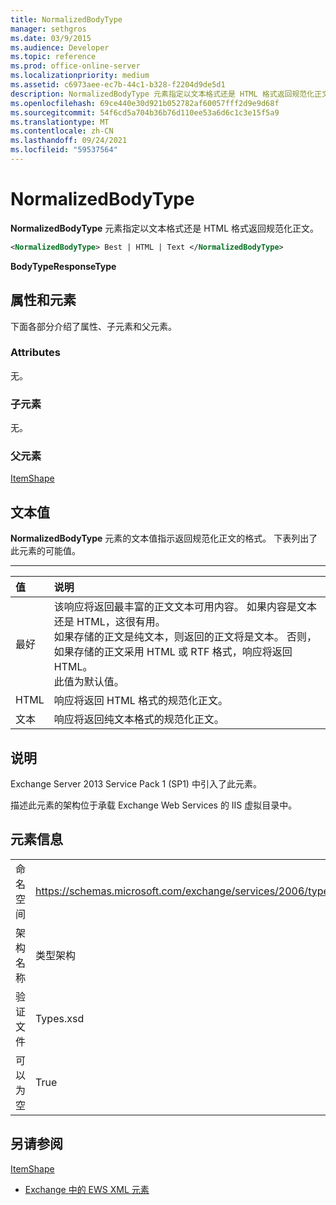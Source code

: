 ```yaml
---
title: NormalizedBodyType
manager: sethgros
ms.date: 03/9/2015
ms.audience: Developer
ms.topic: reference
ms.prod: office-online-server
ms.localizationpriority: medium
ms.assetid: c6973aee-ec7b-44c1-b328-f2204d9de5d1
description: NormalizedBodyType 元素指定以文本格式还是 HTML 格式返回规范化正文。
ms.openlocfilehash: 69ce440e30d921b052782af60057fff2d9e9d68f
ms.sourcegitcommit: 54f6cd5a704b36b76d110ee53a6d6c1c3e15f5a9
ms.translationtype: MT
ms.contentlocale: zh-CN
ms.lasthandoff: 09/24/2021
ms.locfileid: "59537564"
---
```

# <a name="normalizedbodytype"></a>NormalizedBodyType

**NormalizedBodyType** 元素指定以文本格式还是 HTML 格式返回规范化正文。 
  
```XML
<NormalizedBodyType> Best | HTML | Text </NormalizedBodyType>
```

 **BodyTypeResponseType**
## <a name="attributes-and-elements"></a>属性和元素

下面各部分介绍了属性、子元素和父元素。
  
### <a name="attributes"></a>Attributes

无。
  
### <a name="child-elements"></a>子元素

无。
  
### <a name="parent-elements"></a>父元素

[ItemShape](itemshape.md)
  
## <a name="text-value"></a>文本值

**NormalizedBodyType** 元素的文本值指示返回规范化正文的格式。 下表列出了此元素的可能值。 
  
****

|**值**|**说明**|
|:-----|:-----|
|最好  <br/> |该响应将返回最丰富的正文文本可用内容。 如果内容是文本还是 HTML，这很有用。  <br/> 如果存储的正文是纯文本，则返回的正文将是文本。 否则，如果存储的正文采用 HTML 或 RTF 格式，响应将返回 HTML。  <br/> 此值为默认值。  <br/> |
|HTML  <br/> |响应将返回 HTML 格式的规范化正文。  <br/> |
|文本  <br/> |响应将返回纯文本格式的规范化正文。  <br/> |
   
## <a name="remarks"></a>说明

Exchange Server 2013 Service Pack 1 (SP1) 中引入了此元素。
  
描述此元素的架构位于承载 Exchange Web Services 的 IIS 虚拟目录中。
  
## <a name="element-information"></a>元素信息

|||
|:-----|:-----|
|命名空间  <br/> |https://schemas.microsoft.com/exchange/services/2006/types  <br/> |
|架构名称  <br/> |类型架构  <br/> |
|验证文件  <br/> |Types.xsd  <br/> |
|可以为空  <br/> |True  <br/> |
   
## <a name="see-also"></a>另请参阅



[ItemShape](itemshape.md)


- [Exchange 中的 EWS XML 元素](ews-xml-elements-in-exchange.md)

